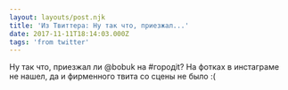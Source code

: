 ```yaml
---
layout: layouts/post.njk
title: 'Из Твиттера: Ну так что, приезжал...'
date: 2017-11-11T18:14:03.000Z
tags: 'from twitter'
---
```



Ну так что, приезжал ли @bobuk на #городit? На фотках в инстаграме не нашел, да и фирменного твита со сцены не было :(
